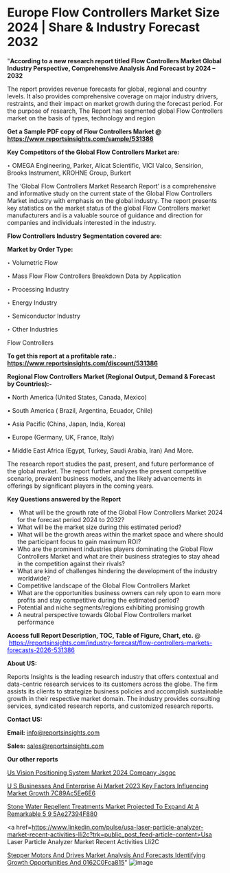 # Europe Flow Controllers Market Size 2024 | Share & Industry Forecast 2032

"<strong>According to a new research report titled Flow Controllers Market Global Industry Perspective, Comprehensive Analysis And Forecast by 2024 – 2032</strong>

The report provides revenue forecasts for global, regional and country levels. It also provides comprehensive coverage on major industry drivers, restraints, and their impact on market growth during the forecast period. For the purpose of research, The Report has segmented global Flow Controllers market on the basis of types, technology and region

<strong>Get a Sample PDF copy of Flow Controllers Market </strong><strong>@<a href=https://www.reportsinsights.com/sample/531386 style=color:#0000ff;> https://www.reportsinsights.com/sample/531386</a></strong></font>

<strong>Key Competitors of the Global Flow Controllers Market are:</strong>

‣ OMEGA Engineering, Parker, Alicat Scientific, VICI Valco, Sensirion, Brooks Instrument, KROHNE Group, Burkert

The ‘Global Flow Controllers Market Research Report’ is a comprehensive and informative study on the current state of the Global Flow Controllers Market industry with emphasis on the global industry. The report presents key statistics on the market status of the global Flow Controllers market manufacturers and is a valuable source of guidance and direction for companies and individuals interested in the industry.

<strong>Flow Controllers Industry Segmentation covered are:</strong>

<strong>Market by Order Type: </strong>


‣ Volumetric Flow

‣ Mass Flow
Flow Controllers Breakdown Data by Application

‣ Processing Industry

‣ Energy Industry

‣ Semiconductor Industry

‣ Other Industries

Flow Controllers

<strong>To get this report at a profitable rate.: <a href=https://www.reportsinsights.com/discount/531386 style=color:#0000ff;>https://www.reportsinsights.com/discount/531386</a></strong></font>

<strong>Regional Flow Controllers Market (Regional Output, Demand &amp; Forecast by Countries):-</strong>

• North America (United States, Canada, Mexico)

• South America ( Brazil, Argentina, Ecuador, Chile)

• Asia Pacific (China, Japan, India, Korea)

• Europe (Germany, UK, France, Italy)

• Middle East Africa (Egypt, Turkey, Saudi Arabia, Iran) And More.

The research report studies the past, present, and future performance of the global market. The report further analyzes the present competitive scenario, prevalent business models, and the likely advancements in offerings by significant players in the coming years.

<strong>Key Questions answered by the Report</strong>
<ul>
  <li> What will be the growth rate of the Global Flow Controllers Market 2024 for the forecast period 2024 to 2032?</li>
  <li>What will be the market size during this estimated period?</li>
  <li>What will be the growth areas within the market space and where should the participant focus to gain maximum ROI?</li>
  <li>Who are the prominent industries players dominating the Global Flow Controllers Market and what are their business strategies to stay ahead in the competition against their rivals?</li>
  <li>What are kind of challenges hindering the development of the industry worldwide?</li>
  <li>Competitive landscape of the Global Flow Controllers Market</li>
  <li>What are the opportunities business owners can rely upon to earn more profits and stay competitive during the estimated period?</li>
  <li>Potential and niche segments/regions exhibiting promising growth</li>
  <li>A neutral perspective towards Global Flow Controllers market performance</li>
</ul>
<strong>Access full Report Description, TOC, Table of Figure, Chart, etc. </strong>@  <a href=https://reportsinsights.com/industry-forecast/flow-controllers-markets-forecasts-2026-531386 style=color:#0000ff;>https://reportsinsights.com/industry-forecast/flow-controllers-markets-forecasts-2026-531386</a></font>

<strong><strong>About US</strong>:</strong>

Reports Insights is the leading research industry that offers contextual and data-centric research services to its customers across the globe. The firm assists its clients to strategize business policies and accomplish sustainable growth in their respective market domain. The industry provides consulting services, syndicated research reports, and customized research reports.

<strong>Contact US:</strong>

<p class=""""><b>Email:</b> <a href=mailto:info@reportsinsights.com>info@reportsinsights.com</a></p>
<p class=""""><b>Sales:</b> <a href=mailto:sales@reportsinsights.com>sales@reportsinsights.com</a></p>

<strong>Our other reports</strong>

<a href=https://www.linkedin.com/pulse/us-vision-positioning-system-market-2024-company-jsgqc/>Us Vision Positioning System Market 2024 Company Jsgqc</a>

<a href=https://medium.com/@d7298290/u-s-businesses-and-enterprise-ai-market-2023-key-factors-influencing-market-growth-7c89ac5ee6e6>U S Businesses And Enterprise Ai Market 2023 Key Factors Influencing Market Growth 7C89Ac5Ee6E6</a>

<a href=https://medium.com/@jaya.reportsinsights/stone-water-repellent-treatments-market-projected-to-expand-at-a-remarkable-5-9-5ae27394f880>Stone Water Repellent Treatments Market Projected To Expand At A Remarkable 5 9 5Ae27394F880</a>

<a href=https://www.linkedin.com/pulse/usa-laser-particle-analyzer-market-recent-activities-lli2c?trk=public_post_feed-article-content>Usa Laser Particle Analyzer Market Recent Activities Lli2C</a>

<a href=https://medium.com/@reportsinsights.aj/stepper-motors-and-drives-market-analysis-and-forecasts-identifying-growth-opportunities-and-0162c0fca815>Stepper Motors And Drives Market Analysis And Forecasts Identifying Growth Opportunities And 0162C0Fca815</a>"
![image](https://github.com/Reportsinsights123/RIgrowth/assets/158415881/c3958f06-9e73-483d-abc6-5e3bb531f13e)
